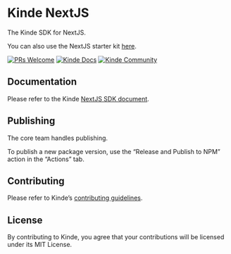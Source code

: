 # Kinde NextJS

The Kinde SDK for NextJS.

You can also use the NextJS starter kit [here](https://github.com/kinde-starter-kits/kinde-nextjs-app-router-starter-kit).

[![PRs Welcome](https://img.shields.io/badge/PRs-welcome-brightgreen.svg?style=flat-square)](https://makeapullrequest.com) [![Kinde Docs](https://img.shields.io/badge/Kinde-Docs-eee?style=flat-square)](https://kinde.com/docs/developer-tools/nextjs-sdk) [![Kinde Community](https://img.shields.io/badge/Kinde-Community-eee?style=flat-square)](https://thekindecommunity.slack.com)

## Documentation

Please refer to the Kinde [NextJS SDK document](https://kinde.notion.site/Next-js-App-Router-v2-e7a16d8ae38e45b6ad052910075e24ef?pvs=4).

## Publishing

The core team handles publishing.

To publish a new package version, use the “Release and Publish to NPM” action in the “Actions” tab.

## Contributing

Please refer to Kinde’s [contributing guidelines](https://github.com/kinde-oss/.github/blob/489e2ca9c3307c2b2e098a885e22f2239116394a/CONTRIBUTING.md).

## License

By contributing to Kinde, you agree that your contributions will be licensed under its MIT License.
